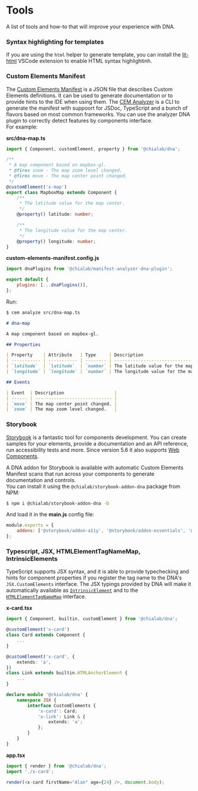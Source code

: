 # Tools

A list of tools and how-to that will improve your experience with DNA.

### Syntax highlighting for templates

If you are using the `html` helper to generate template, you can install the [lit-html](https://github.com/mjbvz/vscode-lit-html) VSCode extension to enable HTML syntax highlightinh.

### Custom Elements Manifest

The [Custom Elements Manifest](https://github.com/webcomponents/custom-elements-manifest) is a JSON file that describes Custom Elements definitions. It can be used to generate documentation or to provide hints to the IDE when using them. The [CEM Analyzer](https://www.npmjs.com/package/@custom-elements-manifest/analyzer) is a CLI to generate the manifest with suppoort for JSDoc, TypeScript and a bunch of flavors based on most common frameworks. You can use the analyzer DNA plugin to correctly detect features by components interface.  
For example:

**src/dna-map.ts**

```ts
import { Component, customElement, property } from '@chialab/dna';

/**
 * A map component based on mapbox-gl.
 * @fires zoom - The map zoom level changed.
 * @fires move - The map center point changed.
 */
@customElement('x-map')
export class MapboxMap extends Component {
    /**
     * The latitude value for the map center.
     */
    @property() latitude: number;

    /**
     * The longitude value for the map center.
     */
    @property() longitude: number;
}
```

**custom-elements-manifest.config.js**

```js
import dnaPlugins from '@chialab/manifest-analyzer-dna-plugin';

export default {
    plugins: [...dnaPlugins()],
};
```

Run:

```sh
$ cem analyze src/dna-map.ts
```

```md
# dna-map

A map component based on mapbox-gl.

## Properties

| Property    | Attribute   | Type     | Description                             |
| ----------- | ----------- | -------- | --------------------------------------- |
| `latitude`  | `latitude`  | `number` | The latitude value for the map center.  |
| `longitude` | `longitude` | `number` | The longitude value for the map center. |

## Events

| Event  | Description                   |
| ------ | ----------------------------- |
| `move` | The map center point changed. |
| `zoom` | The map zoom level changed.   |
```

### Storybook

[Storybook](https://storybook.js.org/) is a fantastic tool for components development. You can create samples for your elements, provide a documentation and an API reference, run accessibility tests and more. Since version 5.6 it also supports [Web Components](https://storybook.js.org/docs/web-components/get-started/introduction).

A DNA addon for Storybook is available with automatic Custom Elements Manifest scans that run across your components to generate documentation and controls.  
You can install it using the `@chialab/storybook-addon-dna` package from NPM:

```sh
$ npm i @chialab/storybook-addon-dna -D
```

And load it in the **main.js** config file:

```js
module.exports = {
    addons: ['@storybook/addon-a11y', '@storybook/addon-essentials', '@chialab/storybook-addon-dna'],
};
```

### Typescript, JSX, HTMLElementTagNameMap, IntrinsicElements

TypeScript supports JSX syntax, and it is able to provide typechecking and hints for component properties if you register the tag name to the DNA's `JSX.CustomElements` interface. The JSX typings provided by DNA will make it automatically available as [`IntrinsicElement`](https://www.typescriptlang.org/docs/handbook/jsx.html#intrinsic-elements) and to the [`HTMLElementTagNameMap`](https://www.typescriptlang.org/docs/handbook/dom-manipulation.html#documentcreateelement) interface.

**x-card.tsx**

```ts
import { Component, builtin, customElement } from '@chialab/dna';

@customElement('x-card')
class Card extends Component {
    ...
}

@customElement('x-card', {
    extends: 'a',
})
class Link extends builtin.HTMLAnchorElement {
    ...
}

declare module '@chialab/dna' {
    namespace JSX {
        interface CustomElements {
            'x-card': Card;
            'x-link': Link & {
                extends: 'a';
            };
        }
    }
}
```

**app.tsx**

```ts
import { render } from '@chialab/dna';
import './x-card';

render(<x-card firstName="Alan" age={24} />, document.body);
```
